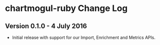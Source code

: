 # chartmogul-ruby Change Log

## Version 0.1.0 - 4 July 2016
- Initial release with support for our Import, Enrichment and Metrics APIs.
